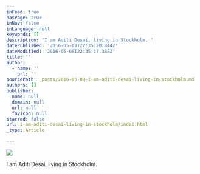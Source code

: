 ```yaml
---
inFeed: true
hasPage: true
inNav: false
inLanguage: null
keywords: []
description: 'I am Aditi Desai, living in Stockholm. '
datePublished: '2016-05-08T22:35:20.844Z'
dateModified: '2016-05-08T22:35:17.388Z'
title: ''
author:
  - name: ''
    url: ''
sourcePath: _posts/2016-05-08-i-am-aditi-desai-living-in-stockholm.md
authors: []
publisher:
  name: null
  domain: null
  url: null
  favicon: null
starred: false
url: i-am-aditi-desai-living-in-stockholm/index.html
_type: Article

---
```

![](https://s3-us-west-2.amazonaws.com/the-grid-img/p/42edb237bc30787c89133daabe9a76a8aba989c7.jpg)

I am Aditi Desai, living in Stockholm.